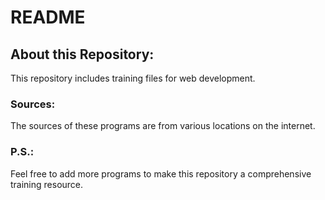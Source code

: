# README

## About this Repository:

This repository includes training files for web development.

### Sources:

The sources of these programs are from various locations on the internet.

### P.S.:

Feel free to add more programs to make this repository a comprehensive training resource.
